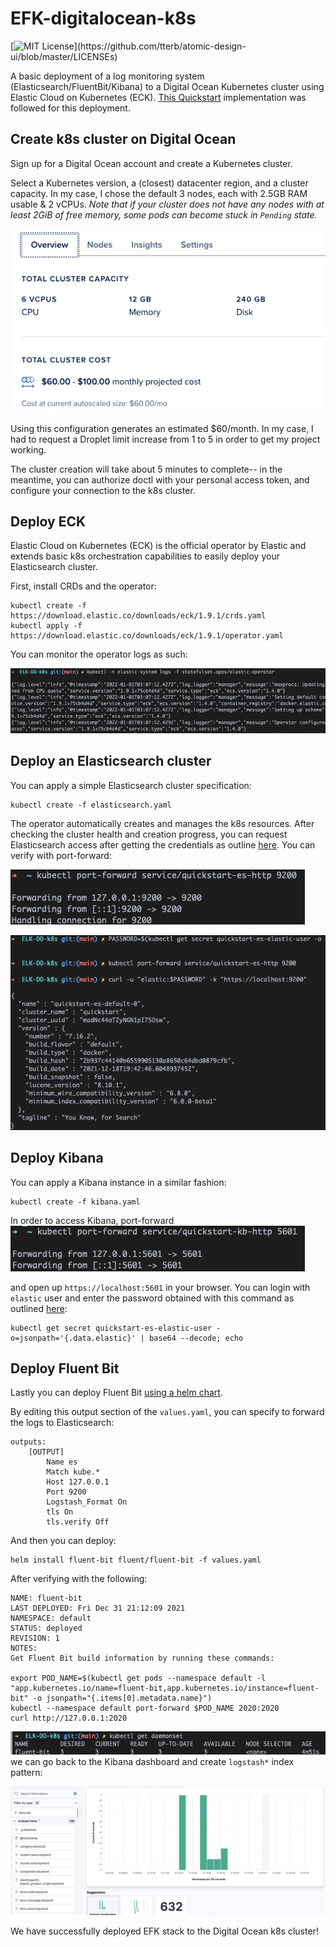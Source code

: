 # EFK-digitalocean-k8s
[![MIT License](https://img.shields.io/apm/l/atomic-design-ui.svg?)](https://github.com/tterb/atomic-design-ui/blob/master/LICENSEs)

A basic deployment of a log monitoring system (Elasticsearch/FluentBit/Kibana) to a Digital Ocean Kubernetes cluster using Elastic Cloud on Kubernetes (ECK). [This Quickstart](https://www.elastic.co/guide/en/cloud-on-k8s/current/k8s-quickstart.html) implementation was followed for this deployment.

## Create k8s cluster on Digital Ocean

Sign up for a Digital Ocean account and create a Kubernetes cluster. 

Select a Kubernetes version, a (closest) datacenter region, and a cluster capacity. In my case, I chose the default 3 nodes, each with 2.5GB RAM usable & 2 vCPUs. *Note that if your cluster does not have any nodes with at least 2GiB of free memory, some pods can become stuck in `Pending` state.* 

![cluster_info.png](images/cluster_info.png)

Using this configuration generates an estimated $60/month. In my case, I had to request a Droplet limit increase from 1 to 5 in order to get my project working.

The cluster creation will take about 5 minutes to complete-- in the meantime, you can authorize doctl with your personal access token, and configure your connection to the k8s cluster.

## Deploy ECK

Elastic Cloud on Kubernetes (ECK) is the official operator by Elastic and extends basic k8s orchestration capabilities to easily deploy your Elasticsearch cluster.

First, install CRDs and the operator:

```
kubectl create -f https://download.elastic.co/downloads/eck/1.9.1/crds.yaml
kubectl apply -f https://download.elastic.co/downloads/eck/1.9.1/operator.yaml
```

You can monitor the operator logs as such:

![elastic_eck.png](images/elastic_eck.png)

## Deploy an Elasticsearch cluster

You can apply a simple Elasticsearch cluster specification:

```
kubectl create -f elasticsearch.yaml
```
The operator automatically creates and manages the k8s resources. After checking the cluster health and creation progress, you can request Elasticsearch access after getting the credentials as outline [here](https://www.elastic.co/guide/en/cloud-on-k8s/current/k8s-deploy-elasticsearch.html). You can verify with port-forward:

![elasticsearch_portforward.png](images/elasticsearch_portforward.png)

![elasticsearch.png](images/elasticsearch.png)

## Deploy Kibana

You can apply a Kibana instance in a similar fashion:

```
kubectl create -f kibana.yaml
```
In order to access Kibana, port-forward
![kibana_portforward.png](images/kibana_portforward.png)

and open up `https://localhost:5601` in your browser. You can login with `elastic` user and enter the password obtained with this command as outlined [here](https://www.elastic.co/guide/en/cloud-on-k8s/current/k8s-deploy-kibana.html):

```
kubectl get secret quickstart-es-elastic-user -o=jsonpath='{.data.elastic}' | base64 --decode; echo
```

## Deploy Fluent Bit

Lastly you can deploy Fluent Bit [using a helm chart](https://fluentbit.io/blog/2020/12/29/deploying-fluent-bit-k8s-5-minutes/). 

By editing this output section of the `values.yaml`, you can specify to forward the logs to Elasticsearch:

```
outputs:
    [OUTPUT]
        Name es
        Match kube.*
        Host 127.0.0.1
        Port 9200
        Logstash_Format On
        tls On
        tls.verify Off
```

And then you can deploy:

```
helm install fluent-bit fluent/fluent-bit -f values.yaml
```

After verifying with the following:
```
NAME: fluent-bit
LAST DEPLOYED: Fri Dec 31 21:12:09 2021
NAMESPACE: default
STATUS: deployed
REVISION: 1
NOTES:
Get Fluent Bit build information by running these commands:

export POD_NAME=$(kubectl get pods --namespace default -l "app.kubernetes.io/name=fluent-bit,app.kubernetes.io/instance=fluent-bit" -o jsonpath="{.items[0].metadata.name}")
kubectl --namespace default port-forward $POD_NAME 2020:2020
curl http://127.0.0.1:2020
```
![fluentbit_daemonset.png](images/fluentbit_daemonset.png)
we can go back to the Kibana dashboard and create `logstash*` index pattern:

![kibana_chart.png](images/kibana_chart.png)

We have successfully deployed EFK stack to the Digital Ocean k8s cluster!
